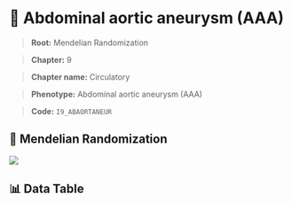 # 🧪 Abdominal aortic aneurysm (AAA)

> **Root:** Mendelian Randomization

> **Chapter:** 9  

> **Chapter name:** Circulatory

> **Phenotype:** Abdominal aortic aneurysm (AAA)  

> **Code:** `I9_ABAORTANEUR`

## 🧬 Mendelian Randomization  

<img src="/MR/Figures/Forward/I9_ABAORTANEUR.png"/>

## 📊 Data Table

<CsvTableMRF src="/public/MR/Data/Forward/I9_ABAORTANEUR.csv"/>
